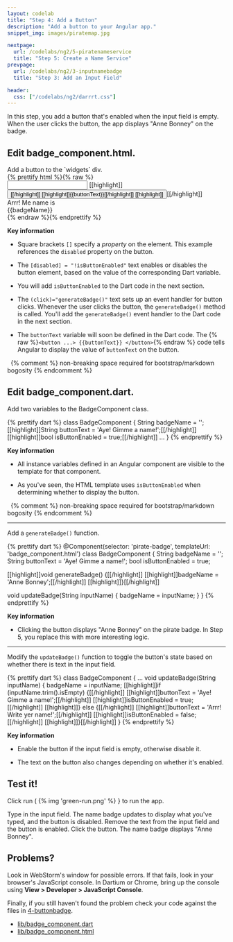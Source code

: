 ```yaml
---
layout: codelab
title: "Step 4: Add a Button"
description: "Add a button to your Angular app."
snippet_img: images/piratemap.jpg

nextpage:
  url: /codelabs/ng2/5-piratenameservice
  title: "Step 5: Create a Name Service"
prevpage:
  url: /codelabs/ng2/3-inputnamebadge
  title: "Step 3: Add an Input Field"

header:
  css: ["/codelabs/ng2/darrrt.css"]
---
```


In this step, you add a button that's enabled
when the input field is empty.
When the user clicks the button,
the app displays "Anne Bonney" on the badge.

## <i class="fa fa-anchor"> </i> Edit badge_component.html.

<div class="trydart-step-details" markdown="1">
Add a button to the `widgets` div.
</div>

<div class="row"> <div class="col-md-7" markdown="1">

<div class="trydart-step-details" markdown="1">
{% prettify html %}{% raw %}
<div class="widgets">
  <input (input)="updateBadge($event.target.value)"
         type="text" maxlength="15">
  [[highlight]]<button [disabled]="!isButtonEnabled" (click)="generateBadge()">[[/highlight]]
    [[highlight]]{{buttonText}}[[/highlight]]
  [[highlight]]</button>[[/highlight]]
</div>
<div class="badge">
  <div class="greeting">Arrr! Me name is</div>
  <div class="name">{{badgeName}}</div>
</div>
{% endraw %}{% endprettify %}
</div>

</div> <div class="col-md-5" markdown="1">

<i class="fa fa-key key-header"> </i> <strong> Key information </strong>

* Square brackets `[]` specify a _property_ on the element.
  This example references the `disabled` property on the button.

* The `[disabled] = "!isButtonEnabled"` text enables or disables
  the button element, based on the value of the corresponding Dart variable.

* You will add `isButtonEnabled` to the Dart code in the next section.

* The `(click)="generateBadge()"` text sets up an event handler for button
  clicks. Whenever the user clicks the button, the `generateBadge()`
  method is called.
  You'll add the `generateBadge()` event handler to the Dart
  code in the next section.

* The `buttonText` variable will soon be defined in the Dart code.
  The {% raw %}`<button ...> {{buttonText}} </button>`{% endraw %}
  code tells Angular to display the value of `buttonText` on the button.

&nbsp; {% comment %} non-breaking space required for bootstrap/markdown bogosity {% endcomment %}

</div></div>

## <i class="fa fa-anchor"> </i> Edit badge_component.dart.

<div class="trydart-step-details" markdown="1">
Add two variables to the BadgeComponent class.
</div>

<div class="row"> <div class="col-md-7" markdown="1">

<div class="trydart-step-details" markdown="1">

{% prettify dart %}
class BadgeComponent {
  String badgeName = '';
  [[highlight]]String buttonText = 'Aye! Gimme a name!';[[/highlight]]
  [[highlight]]bool isButtonEnabled = true;[[/highlight]]
  ...
}
{% endprettify %}

</div>

</div> <div class="col-md-5" markdown="1">

<i class="fa fa-key key-header"> </i> <strong> Key information </strong>

* All instance variables defined in an Angular component are visible
  to the template for that component.

* As you've seen, the HTML template uses `isButtonEnabled`
  when determining whether to display the button.

&nbsp; {% comment %} non-breaking space required for bootstrap/markdown bogosity {% endcomment %}

</div> </div>

<div class="trydart-step-details" markdown="1">

<hr>

Add a `generateBadge()` function.
</div>

<div class="row"> <div class="col-md-7" markdown="1">

<div class="trydart-step-details">
{% prettify dart %}
@Component(selector: 'pirate-badge', templateUrl: 'badge_component.html')
class BadgeComponent {
  String badgeName = '';
  String buttonText = 'Aye! Gimme a name!';
  bool isButtonEnabled = true;

  [[highlight]]void generateBadge() {[[/highlight]]
    [[highlight]]badgeName = 'Anne Bonney';[[/highlight]]
  [[highlight]]}[[/highlight]]

  void updateBadge(String inputName) {
    badgeName = inputName;
  }
}
{% endprettify %}
</div>

</div> <div class="col-md-5" markdown="1">

<i class="fa fa-key key-header"> </i> <strong> Key information </strong>

* Clicking the button displays "Anne Bonney" on the pirate badge.
  In Step 5, you replace this with more interesting logic.

</div></div>

<div class="trydart-step-details" markdown="1">

<hr>

Modify the `updateBadge()` function to toggle the button's
state based on whether there is text in the input field.
</div>

<div class="row"> <div class="col-md-7" markdown="1">

<div class="trydart-step-details">
{% prettify dart %}
class BadgeComponent {
  ...
  void updateBadge(String inputName) {
    badgeName = inputName;
    [[highlight]]if (inputName.trim().isEmpty) {[[/highlight]]
      [[highlight]]buttonText = 'Aye! Gimme a name!';[[/highlight]]
      [[highlight]]isButtonEnabled = true;[[/highlight]]
    [[highlight]]} else {[[/highlight]]
      [[highlight]]buttonText = 'Arrr! Write yer name!';[[/highlight]]
      [[highlight]]isButtonEnabled = false;[[/highlight]]
    [[highlight]]}[[/highlight]]
  }
{% endprettify %}
</div>

</div> <div class="col-md-5" markdown="1">

<i class="fa fa-key key-header"> </i> <strong> Key information </strong>

* Enable the button if the input field is empty,
  otherwise disable it.

* The text on the button also changes depending on whether it's
  enabled.

</div></div>

## <i class="fa fa-anchor"> </i> Test it!

<div class="trydart-step-details" markdown="1">

Click run ( {% img 'green-run.png' %} } to run the app.

Type in the input field. The name badge updates to display what you've typed,
and the button is disabled.  Remove the text from the input field and the
button is enabled. Click the button. The name badge displays "Anne Bonney".

## Problems?

Look in WebStorm's window for possible errors.
If that fails, look in your browser's JavaScript console.
In Dartium or Chrome, bring up the console using
**View > Developer > JavaScript Console**.

Finally, if you still haven't found the problem
check your code against the files in
[4-buttonbadge](https://github.com/dart-lang/one-hour-codelab/tree/master/ng2/4-buttonbadge).

* [lib/badge_component.dart](https://raw.githubusercontent.com/dart-lang/one-hour-codelab/master/ng2/4-buttonbadge/lib/badge_component.dart)
* [lib/badge_component.html](https://raw.githubusercontent.com/dart-lang/one-hour-codelab/master/ng2/4-buttonbadge/lib/badge_component.html)
